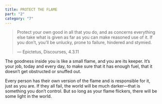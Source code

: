 ```yaml
---
title: PROTECT THE FLAME
part: "2"
category: "7"
---
```


> Protect your own good in all that you do, and as concerns everything else take what is given as far as you can make reasoned use of it. If you don’t, you’ll be unlucky, prone to failure, hindered and stymied.
>
> — Epictetus, Discourses, 4.3.11

The goodness inside you is like a small flame, and you are its keeper. It’s your job, today and every day, to make sure that it has enough fuel, that it doesn’t get obstructed or snuffed out.

Every person has their own version of the flame and is responsible for it, just as you are. If they all fail, the world will be much darker—that is something you don’t control. But so long as your flame flickers, there will be some light in the world.
